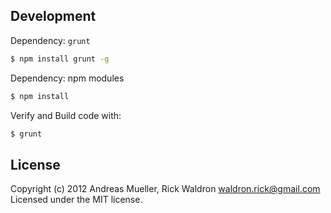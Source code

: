 
## Development


Dependency: `grunt`

```bash
$ npm install grunt -g
```


Dependency: npm modules

```bash
$ npm install
```


Verify and Build code with:

```bash
$ grunt
```

## License
Copyright (c) 2012 Andreas Mueller, Rick Waldron <waldron.rick@gmail.com>
Licensed under the MIT license.
